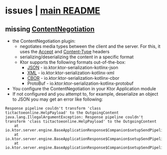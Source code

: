 # issues | [main README](../../readme)

## missing [ContentNegotiation](https://ktor.io/docs/serialization.html)
* the ContentNegotiation plugin:
  * negotiates media types between the client and the server. For this, it uses the [Accept](https://developer.mozilla.org/en-US/docs/Web/HTTP/Headers/Accept) and [Content-Type](https://developer.mozilla.org/en-US/docs/Web/HTTP/Headers/Content-Type) headers
  * serializing/deserializing the content in a specific format
  * Ktor supports the following formats out-of-the-box:
    * [JSON](https://developer.mozilla.org/en-US/docs/Learn/JavaScript/Objects/JSON) - io.ktor:ktor-serialization-kotlinx-json
    * [XML](https://developer.mozilla.org/en-US/docs/Web/XML/XML_introduction) - io.ktor:ktor-serialization-kotlinx-xml
    * [CBOR](https://cbor.io/) - io.ktor:ktor-serialization-kotlinx-cbor
    * ProtoBuf - io.ktor:ktor-serialization-kotlinx-protobuf
* You configure the ContentNegotiation in your Ktor Application module
* If not configured and you attempt to, for example, deserialize an object to JSON you may get an error like
following:
```
Response pipeline couldn't transform 'class tictactoeonline.HelpPayload' to the OutgoingContent
java.lang.IllegalArgumentException: Response pipeline couldn't transform 'class tictactoeonline.HelpPayload' to the OutgoingContent
	at io.ktor.server.engine.BaseApplicationResponse$Companion$setupSendPipeline$1.invokeSuspend(BaseApplicationResponse.kt:311)
	at io.ktor.server.engine.BaseApplicationResponse$Companion$setupSendPipeline$1.invoke(BaseApplicationResponse.kt)
	at io.ktor.server.engine.BaseApplicationResponse$Companion$setupSendPipeline$1.invoke(BaseApplicationResponse.kt)

```